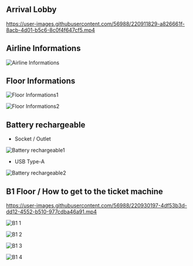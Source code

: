 ## Arrival Lobby

https://user-images.githubusercontent.com/56988/220911829-a826661f-8acb-4d01-b5c6-8c0f4f647cf5.mp4

## Airline Informations

![Airline Informations](https://user-images.githubusercontent.com/56988/220918111-adf4abfd-3bdc-4174-adef-420380db383c.jpg)

## Floor Informations

![Floor Informations1](https://user-images.githubusercontent.com/56988/220923534-a0ec14bc-d5fd-4c40-a5d5-1657a41e1607.jpg)

![Floor Informations2](https://user-images.githubusercontent.com/56988/220914073-6b2d9734-805b-4709-be7f-2a9894e6cf13.jpg)

## Battery rechargeable 

- Socket / Outlet

![Battery rechargeable1](https://user-images.githubusercontent.com/56988/220912819-0f1c8873-32c2-43f1-9ae2-4437a2a9f5bf.jpg)

- USB Type-A

![Battery rechargeable2](https://user-images.githubusercontent.com/56988/220912999-0188b9af-e415-41f8-ba8c-50a3a277e078.jpg)

## B1 Floor / How to get to the ticket machine

https://user-images.githubusercontent.com/56988/220930197-4df53b3d-dd12-4552-b510-977cdba46a91.mp4

![B1 1](https://user-images.githubusercontent.com/56988/220930071-0203ab13-11cc-42ca-951f-3ca005633bee.jpg)

![B1 2](https://user-images.githubusercontent.com/56988/220931036-9e9b88c7-d735-44c8-bd3b-86dc19150a3a.jpg)

![B1 3](https://user-images.githubusercontent.com/56988/220932421-917eaf07-386f-402c-9315-eab4939577fa.jpg)

![B1 4](https://user-images.githubusercontent.com/56988/220932585-dc7b2cb7-8c17-43b3-9431-2db16f199ba5.jpg)
